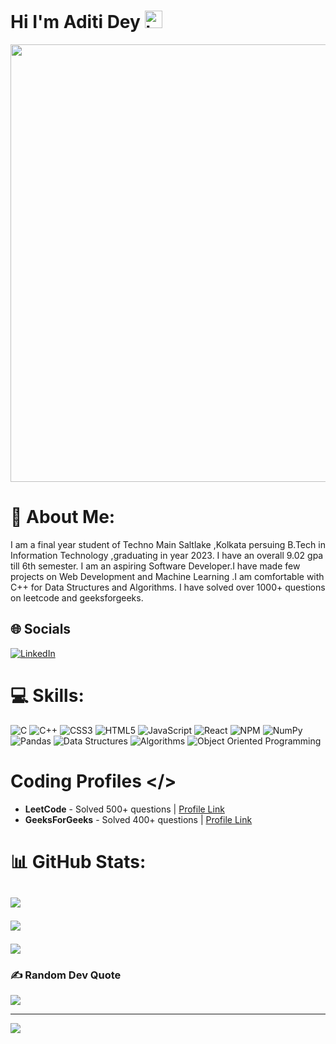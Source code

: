 # Hi I'm Aditi Dey <img src="https://user-images.githubusercontent.com/1303154/88677602-1635ba80-d120-11ea-84d8-d263ba5fc3c0.gif" width="28px" alt="hi">

<img src="https://media.discordapp.net/attachments/1026675609369325649/1027976617215135755/unknown.png" width="700"/>

# 💫 About Me:
I am a final year student of Techno Main Saltlake ,Kolkata persuing B.Tech in Information Technology ,graduating in year 2023. I have an overall 9.02 gpa till 6th semester. I am an aspiring  Software Developer.I have made few projects on Web Development and Machine Learning .I am comfortable with C++ for Data Structures and Algorithms. I have solved over 1000+ questions on leetcode and geeksforgeeks.

## 🌐 Socials
[![LinkedIn](https://img.shields.io/badge/LinkedIn-%230077B5.svg?logo=linkedin&logoColor=white)](https://www.linkedin.com/in/aditi-dey-a9a2661a9/) 
<br>


# 💻 Skills:
![C](https://img.shields.io/badge/c-%2300599C.svg?style=flat-square&logo=c&logoColor=white) ![C++](https://img.shields.io/badge/c++-%2300599C.svg?style=flat-square&logo=c%2B%2B&logoColor=white) 
![CSS3](https://img.shields.io/badge/css3-%231572B6.svg?style=flat-square&logo=css3&logoColor=white) ![HTML5](https://img.shields.io/badge/html5-%23E34F26.svg?style=flat-square&logo=html5&logoColor=white) ![JavaScript](https://img.shields.io/badge/javascript-%23323330.svg?style=flat-square&logo=javascript&logoColor=%23F7DF1E) 
![React](https://img.shields.io/badge/react-%2320232a.svg?style=flat-square&logo=react&logoColor=%2361DAFB) ![NPM](https://img.shields.io/badge/NPM-%23000000.svg?style=flat-square&logo=npm&logoColor=white) 
![NumPy](https://img.shields.io/badge/numpy-%23013243.svg?style=flat-square&logo=numpy&logoColor=white) ![Pandas](https://img.shields.io/badge/pandas-%23150458.svg?style=flat-square&logo=pandas&logoColor=white) 
 <img alt="Data Structures" src="https://img.shields.io/badge/data_structures-%23009500.svg?&style=for-the-badge&logo=data_structures&logoColor=white"/> <img alt="Algorithms" src="https://img.shields.io/badge/algorithms-%230010D5.svg?&style=for-the-badge&logo=algorithms&logoColor=white" />  <img alt="Object Oriented Programming" src="https://img.shields.io/badge/object_oriented_programming-%230095D5.svg?&style=for-the-badge&logo=object_oriented_programming&logoColor=white" /> 

# Coding Profiles </>
- **LeetCode** - Solved 500+ questions | [Profile Link](https://leetcode.com/aditidey1610/)
- **GeeksForGeeks** - Solved 400+ questions | [Profile Link](https://auth.geeksforgeeks.org/user/user_dkbj/profile/)

# 📊 GitHub Stats:

<h2 aligh= "center">

![](https://github-readme-stats.vercel.app/api?username=AditiDey&theme=dark&hide_border=false&include_all_commits=true&count_private=true)<br/>

![](https://github-readme-streak-stats.herokuapp.com/?user=AditiDey&theme=dark&hide_border=false)<br/>

![](https://github-readme-stats.vercel.app/api/top-langs/?username=AditiDey&theme=dark&hide_border=false&include_all_commits=true&count_private=true&layout=compact)

</h2>

### ✍️ Random Dev Quote
![](https://quotes-github-readme.vercel.app/api?type=horizontal&theme=radical)

---
[![](https://visitcount.itsvg.in/api?id=AditiDey&icon=0&color=0)](https://visitcount.itsvg.in)
